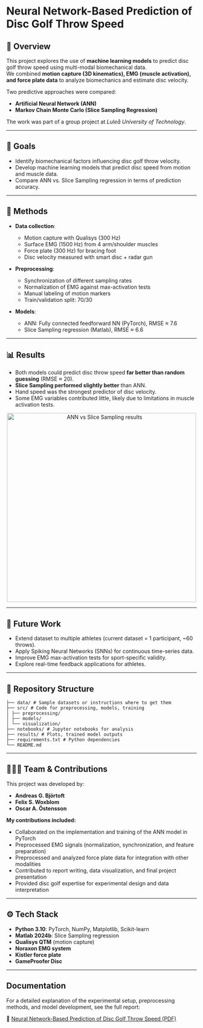 # Neural Network-Based Prediction of Disc Golf Throw Speed

## 📌 Overview  
This project explores the use of **machine learning models** to predict disc golf throw speed using multi-modal biomechanical data.  
We combined **motion capture (3D kinematics), EMG (muscle activation), and force plate data** to analyze biomechanics and estimate disc velocity.  

Two predictive approaches were compared:  
- **Artificial Neural Network (ANN)**  
- **Markov Chain Monte Carlo (Slice Sampling Regression)**  

The work was part of a group project at *Luleå University of Technology*.  

---

## 🎯 Goals  
- Identify biomechanical factors influencing disc golf throw velocity.  
- Develop machine learning models that predict disc speed from motion and muscle data.  
- Compare ANN vs. Slice Sampling regression in terms of prediction accuracy.  

---

## 🧠 Methods  
- **Data collection**:  
  - Motion capture with Qualisys (300 Hz)  
  - Surface EMG (1500 Hz) from 4 arm/shoulder muscles  
  - Force plate (300 Hz) for bracing foot  
  - Disc velocity measured with smart disc + radar gun  

- **Preprocessing**:  
  - Synchronization of different sampling rates  
  - Normalization of EMG against max-activation tests  
  - Manual labeling of motion markers  
  - Train/validation split: 70/30  

- **Models**:  
  - ANN: Fully connected feedforward NN (PyTorch), RMSE ≈ 7.6  
  - Slice Sampling regression (Matlab), RMSE ≈ 6.6  

---

## 📊 Results  
- Both models could predict disc throw speed **far better than random guessing** (RMSE ≈ 20).  
- **Slice Sampling performed slightly better** than ANN.  
- Hand speed was the strongest predictor of disc velocity.  
- Some EMG variables contributed little, likely due to limitations in muscle activation tests.  

<p align="center">
  <img src="results/scatter_ann_vs_slice.png" alt="ANN vs Slice Sampling results" width="500"/>
</p>

---

## 🚀 Future Work  
- Extend dataset to multiple athletes (current dataset = 1 participant, ~60 throws).  
- Apply Spiking Neural Networks (SNNs) for continuous time-series data.  
- Improve EMG max-activation tests for sport-specific validity.  
- Explore real-time feedback applications for athletes.  

---

## 📂 Repository Structure  
```
├── data/ # Sample datasets or instructions where to get them
├── src/ # Code for preprocessing, models, training
│ ├── preprocessing/
│ ├── models/
│ └── visualization/
├── notebooks/ # Jupyter notebooks for analysis
├── results/ # Plots, trained model outputs
├── requirements.txt # Python dependencies
└── README.md
```

---

## 🧑‍🤝‍🧑 Team & Contributions  
This project was developed by:  
- **Andreas G. Björtoft**  
- **Felix S. Woxblom**  
- **Oscar A. Östensson**  

**My contributions included:**  
- Collaborated on the implementation and training of the ANN model in PyTorch  
- Preprocessed EMG signals (normalization, synchronization, and feature preparation)  
- Preprocessed and analyzed force plate data for integration with other modalities  
- Contributed to report writing, data visualization, and final project presentation
- Provided disc golf expertise for experimental design and data interpretation
---

## ⚙️ Tech Stack  
- **Python 3.10**: PyTorch, NumPy, Matplotlib, Scikit-learn  
- **Matlab 2024b**: Slice Sampling regression  
- **Qualisys QTM** (motion capture)  
- **Noraxon EMG system**  
- **Kistler force plate**
- **GameProofer Disc**

---

## Documentation

For a detailed explanation of the experimental setup, preprocessing methods, and model development, see the full report:

📄 [Neural Network-Based Prediction of Disc Golf Throw Speed (PDF)](./Report_discgolf_project.pdf)

